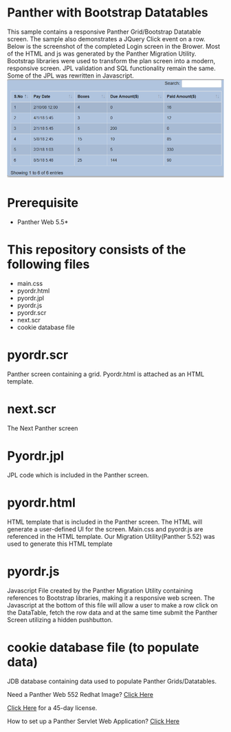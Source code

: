 # Panther with Bootstrap Datatables
This sample contains a responsive Panther Grid/Bootstrap Datatable screen. The sample also demonstrates a JQuery Click event on a row.
Below is the screenshot of the completed Login screen in the Brower. Most of the HTML and js was generated by the Panther Migration Utility. Bootstrap libraries were used to transform the plan screen into a modern, responsive screen. JPL validation and SQL functionality remain the same. Some of the JPL was rewritten in Javascript.
![](pyordr.PNG)

# Prerequisite
  * Panther Web 5.5* 

# This repository consists of the following files
  * main.css
  * pyordr.html
  * pyordr.jpl
  * pyordr.js
  * pyordr.scr
  * next.scr
  * cookie database file
  
# pyordr.scr
Panther screen containing a grid. Pyordr.html is attached as an HTML template.

# next.scr
The Next Panther screen

# Pyordr.jpl
JPL code which is included in the Panther screen. 

# pyordr.html
HTML template that is included in the Panther screen. The HTML will generate a user-defined UI for the screen. Main.css and pyordr.js are referenced in the HTML template.
Our Migration Utility(Panther 5.52)  was used to generate this HTML template

# pyordr.js
Javascript File created by the Panther Migration Utility containing references to Bootstrap libraries, making it a responsive web screen.
The Javascript at the bottom of this file will allow a user to make a row click on the DataTable, fetch the row data and at the same time submit the Panther Screen utilizing a hidden pushbutton.

# cookie database file (to populate data)
JDB database containing data used to populate Panther Grids/Datatables.

Need a Panther Web 552 Redhat Image? [Click Here](https://hub.docker.com/r/prolificspanther/pantherweb)

[Click Here](https://www.prolifics.com/panther-trial-license-request) for a 45-day license.

How to set up a Panther Servlet Web Application? [Click Here](https://github.com/ProlificsPanther/PantherWeb/releases)
